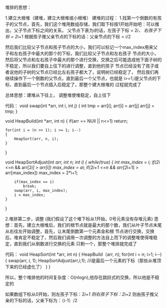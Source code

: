 堆排的思想：

1.建立大根堆（建堆，建立大根堆或小根堆）
建堆的过程：
1.找第一个倒数的有孩子的父节点，首先，我们这个堆用数组存储，我们取下标按1开始开始吧：可以推出，父子节点下标之间的关系，
父节点下表为i的话，左孩子下标 = 2*i， 右孩子下标 = 2*i+1
根据孩子推父亲节点的下标的话：父亲节点的下标 = i/2

然后我们比较父子节点和孩子节点的大小，我们可以标记一个max_index用来父子和左右孩子中最大的那个的下标，我们比较父子节点和左右孩子
节点的大小，然后将父节点和左右孩子中最大的那个进行交换，交换之后可能造成他下面子树的不稳定，所以我们要自上往下的进行调整，直到他的孩子
节点已经没有了孩子或者说他的子树的父节点已经比左右孩子都大了，说明树已经稳定了，
然后我们再继续操作下一个倒数的父节点，直到最后一个父节点，也就是 i>=1,i是父节点的下标，直到最后一个节点插入后稳定了，那整个建大根堆的
过程就完成了

总体思想：建堆从下往上， 调整堆使堆稳定，自上往下
            
代码：
void swap(int *arr, int i, int j)
{
    int tmp = arr[i];
    arr[i] = arr[j]
    arr[j] = tmp;
}

void HeapBuild(int *arr, int n)
{
    if(arr == NUll || n<=1)
        return;
        
    for(int i = (n >> 1); i >= 1; i--)
    {
        HeapSort(arr, n, i);
    }
}

void HeapSortAdjust(int *arr, int n; int i)
{
    while(true)
    {
        int max_index = i;
        if(2*i <=n && arr[2*i] > arr[i])
            max_index = a*i;
        if(2*i+1 <=n && arr[2*i+1] > arr[max_index])
            max_index = 2*i+1;
            
        if(max_index == i)
            break;
        swap(arr, i, max_index);
        i = max_index;
    }
    
}

2.堆排第二步，调整 (我们假设了这个堆下标从1开始，0号元素没有存堆元素)
思想：首先，建立大根堆后，我们的根节点就是最大的那个数，我们从叶子节点末尾从右往左开始调整，首先，让末尾倒数第一个元素金和根
     节点进行交换，交换后，堆肯定不稳定了，然后我们调用一次调整的方法自上而下的调整堆使得堆稳定，直到我们从倒数进行交换的元素
     只剩一个，那整个堆排就完成了
     
代码：
    void HeapSort(int *arr, int n)
    {
        HeapBuild（arr, n);
        for(int i = n; i>1; i--)
        {
            swap(arr, i, 1);
            HeapSortAdjust(arr,i;1);  //i是最后一个元素的下标（那些从堆顶下来的已经虚化了）
        }
    }


所以，整个堆排他的时间复杂度：O(nlogn),他存在跳跃式的交换，所以他是不稳定的

如果数组下标从0开始，则左孩子下标：2*i+1
                 则右孩子下标：2*i+2
                 则由孩子推父亲的下标的话，父亲下标为：（i-1）/2